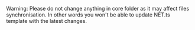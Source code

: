 Warning: Please do not change anything in core folder as it may affect files synchronisation.
In other words you won't be able to update NET.ts template with the latest changes.
